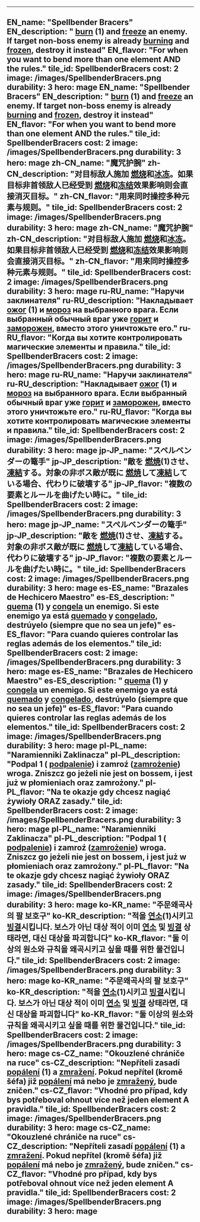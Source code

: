 ---

EN_name: "Spellbender Bracers"
EN_description: " <u>burn</u> (1) and <u>freeze</u> an enemy. If target non-boss enemy is already  <u>burning</u> and <u>frozen</u>, destroy it instead"
EN_flavor: "For when you want to bend more than one element AND the rules."
tile_id: SpellbenderBracers
cost: 2
image: /images/SpellbenderBracers.png
durability: 3
hero: mage
EN_name: "Spellbender Bracers"
EN_description: " <u>burn</u> (1) and <u>freeze</u> an enemy. If target non-boss enemy is already  <u>burning</u> and <u>frozen</u>, destroy it instead"
EN_flavor: "For when you want to bend more than one element AND the rules."
tile_id: SpellbenderBracers
cost: 2
image: /images/SpellbenderBracers.png
durability: 3
hero: mage
zh-CN_name: "魔咒护腕"
zh-CN_description: "对目标敌人施加 <u>燃烧</u>和<u>冰冻</u>。如果目标非首领敌人已经受到 <u>燃烧</u>和<u>冻结</u>效果影响则会直接消灭目标。"
zh-CN_flavor: "用来同时操控多种元素与规则。"
tile_id: SpellbenderBracers
cost: 2
image: /images/SpellbenderBracers.png
durability: 3
hero: mage
zh-CN_name: "魔咒护腕"
zh-CN_description: "对目标敌人施加 <u>燃烧</u>和<u>冰冻</u>。如果目标非首领敌人已经受到 <u>燃烧</u>和<u>冻结</u>效果影响则会直接消灭目标。"
zh-CN_flavor: "用来同时操控多种元素与规则。"
tile_id: SpellbenderBracers
cost: 2
image: /images/SpellbenderBracers.png
durability: 3
hero: mage
ru-RU_name: "Наручи заклинателя"
ru-RU_description: "Накладывает  <u>ожог</u> (1) и <u>мороз</u> на выбранного врага. Если выбранный обычный враг уже  <u>горит</u> и <u>заморожен</u>, вместо этого уничтожьте его."
ru-RU_flavor: "Когда вы хотите контролировать магические элементы и правила."
tile_id: SpellbenderBracers
cost: 2
image: /images/SpellbenderBracers.png
durability: 3
hero: mage
ru-RU_name: "Наручи заклинателя"
ru-RU_description: "Накладывает  <u>ожог</u> (1) и <u>мороз</u> на выбранного врага. Если выбранный обычный враг уже  <u>горит</u> и <u>заморожен</u>, вместо этого уничтожьте его."
ru-RU_flavor: "Когда вы хотите контролировать магические элементы и правила."
tile_id: SpellbenderBracers
cost: 2
image: /images/SpellbenderBracers.png
durability: 3
hero: mage
jp-JP_name: "スペルベンダーの篭手"
jp-JP_description: "敵を <u>燃焼</u>(1)させ、<u>凍結</u>する。対象の非ボス敵が既に <u>燃焼</u>して<u>凍結</u>している場合、代わりに破壊する"
jp-JP_flavor: "複数の要素とルールを曲げたい時に。"
tile_id: SpellbenderBracers
cost: 2
image: /images/SpellbenderBracers.png
durability: 3
hero: mage
jp-JP_name: "スペルベンダーの篭手"
jp-JP_description: "敵を <u>燃焼</u>(1)させ、<u>凍結</u>する。対象の非ボス敵が既に <u>燃焼</u>して<u>凍結</u>している場合、代わりに破壊する"
jp-JP_flavor: "複数の要素とルールを曲げたい時に。"
tile_id: SpellbenderBracers
cost: 2
image: /images/SpellbenderBracers.png
durability: 3
hero: mage
es-ES_name: "Brazales de Hechicero Maestro"
es-ES_description: " <u>quema</u> (1) y <u>congela</u> un enemigo. Si este enemigo ya está  <u>quemado</u> y <u>congelado</u>, destrúyelo (siempre que no sea un jefe)"
es-ES_flavor: "Para cuando quieres controlar las reglas además de los elementos."
tile_id: SpellbenderBracers
cost: 2
image: /images/SpellbenderBracers.png
durability: 3
hero: mage
es-ES_name: "Brazales de Hechicero Maestro"
es-ES_description: " <u>quema</u> (1) y <u>congela</u> un enemigo. Si este enemigo ya está  <u>quemado</u> y <u>congelado</u>, destrúyelo (siempre que no sea un jefe)"
es-ES_flavor: "Para cuando quieres controlar las reglas además de los elementos."
tile_id: SpellbenderBracers
cost: 2
image: /images/SpellbenderBracers.png
durability: 3
hero: mage
pl-PL_name: "Naramienniki Zaklinacza"
pl-PL_description: "Podpal 1 ( <u>podpalenie</u>) i zamroź (<u>zamrożenie</u>) wroga. Zniszcz go jeżeli nie jest on bossem, i jest już w płomieniach oraz zamrożony."
pl-PL_flavor: "Na te okazje gdy chcesz nagiąć żywioły ORAZ zasady."
tile_id: SpellbenderBracers
cost: 2
image: /images/SpellbenderBracers.png
durability: 3
hero: mage
pl-PL_name: "Naramienniki Zaklinacza"
pl-PL_description: "Podpal 1 ( <u>podpalenie</u>) i zamroź (<u>zamrożenie</u>) wroga. Zniszcz go jeżeli nie jest on bossem, i jest już w płomieniach oraz zamrożony."
pl-PL_flavor: "Na te okazje gdy chcesz nagiąć żywioły ORAZ zasady."
tile_id: SpellbenderBracers
cost: 2
image: /images/SpellbenderBracers.png
durability: 3
hero: mage
ko-KR_name: "주문왜곡사의 팔 보호구"
ko-KR_description: "적을  <u>연소</u>(1)시키고 <u>빙결</u>시킵니다. 보스가 아닌 대상 적이 이미  <u>연소</u> 및 <u>빙결</u> 상태라면, 대신 대상을 파괴합니다"
ko-KR_flavor: "둘 이상의 원소와 규칙을 왜곡시키고 싶을 때를 위한 물건입니다."
tile_id: SpellbenderBracers
cost: 2
image: /images/SpellbenderBracers.png
durability: 3
hero: mage
ko-KR_name: "주문왜곡사의 팔 보호구"
ko-KR_description: "적을  <u>연소</u>(1)시키고 <u>빙결</u>시킵니다. 보스가 아닌 대상 적이 이미  <u>연소</u> 및 <u>빙결</u> 상태라면, 대신 대상을 파괴합니다"
ko-KR_flavor: "둘 이상의 원소와 규칙을 왜곡시키고 싶을 때를 위한 물건입니다."
tile_id: SpellbenderBracers
cost: 2
image: /images/SpellbenderBracers.png
durability: 3
hero: mage
cs-CZ_name: "Okouzlené chrániče na ruce"
cs-CZ_description: "Nepříteli zasadí  <u>popálení</u> (1) a <u>zmražení</u>. Pokud nepřítel (kromě šéfa) již  <u>popálení</u> má nebo je <u>zmražený</u>, bude zničen."
cs-CZ_flavor: "Vhodné pro případ, kdy bys potřeboval ohnout více než jeden element A pravidla."
tile_id: SpellbenderBracers
cost: 2
image: /images/SpellbenderBracers.png
durability: 3
hero: mage
cs-CZ_name: "Okouzlené chrániče na ruce"
cs-CZ_description: "Nepříteli zasadí  <u>popálení</u> (1) a <u>zmražení</u>. Pokud nepřítel (kromě šéfa) již  <u>popálení</u> má nebo je <u>zmražený</u>, bude zničen."
cs-CZ_flavor: "Vhodné pro případ, kdy bys potřeboval ohnout více než jeden element A pravidla."
tile_id: SpellbenderBracers
cost: 2
image: /images/SpellbenderBracers.png
durability: 3
hero: mage
---